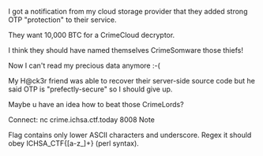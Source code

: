 I got a notification from my cloud storage provider that they added strong OTP "protection" to their service.

They want 10,000 BTC for a CrimeCloud decryptor.

I think they should have named themselves CrimeSomware those thiefs!

Now I can't read my precious data anymore :-(

My H@ck3r friend was able to recover their server-side source code but he said OTP is "prefectly-secure" so I should give up.

Maybe u have an idea how to beat those CrimeLords?

Connect: nc crime.ichsa.ctf.today 8008
Note

Flag contains only lower ASCII characters and underscore. Regex it should obey ICHSA_CTF\{[a-z_]+\} (perl syntax).
